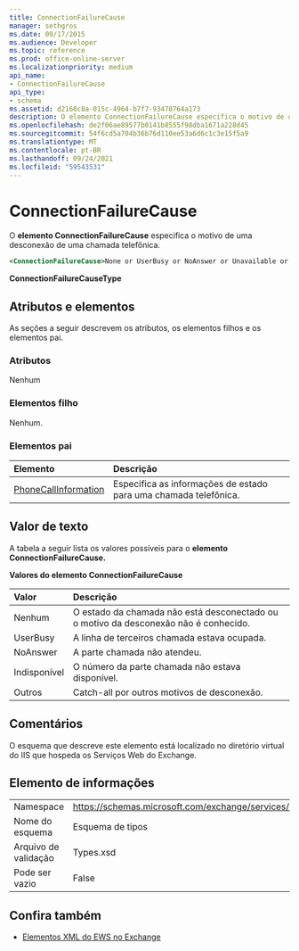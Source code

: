 ```yaml
---
title: ConnectionFailureCause
manager: sethgros
ms.date: 09/17/2015
ms.audience: Developer
ms.topic: reference
ms.prod: office-online-server
ms.localizationpriority: medium
api_name:
- ConnectionFailureCause
api_type:
- schema
ms.assetid: d2160c8a-015c-4964-b7f7-93478764a173
description: O elemento ConnectionFailureCause especifica o motivo de uma desconexão de uma chamada telefônica.
ms.openlocfilehash: de2f06ae89577b0141b8555f98dba1671a228d45
ms.sourcegitcommit: 54f6cd5a704b36b76d110ee53a6d6c1c3e15f5a9
ms.translationtype: MT
ms.contentlocale: pt-BR
ms.lasthandoff: 09/24/2021
ms.locfileid: "59543531"
---
```

# <a name="connectionfailurecause"></a>ConnectionFailureCause

O **elemento ConnectionFailureCause** especifica o motivo de uma desconexão de uma chamada telefônica. 
  
```xml
<ConnectionFailureCause>None or UserBusy or NoAnswer or Unavailable or Other</ConnectionFailureCause>
```

 **ConnectionFailureCauseType**
## <a name="attributes-and-elements"></a>Atributos e elementos

As seções a seguir descrevem os atributos, os elementos filhos e os elementos pai.
  
### <a name="attributes"></a>Atributos

Nenhum
  
### <a name="child-elements"></a>Elementos filho

Nenhum.
  
### <a name="parent-elements"></a>Elementos pai

|**Elemento**|**Descrição**|
|:-----|:-----|
|[PhoneCallInformation](phonecallinformation.md) <br/> |Especifica as informações de estado para uma chamada telefônica.  <br/> |
   
## <a name="text-value"></a>Valor de texto

A tabela a seguir lista os valores possíveis para o **elemento ConnectionFailureCause.** 
  
**Valores do elemento ConnectionFailureCause**

|**Valor**|**Descrição**|
|:-----|:-----|
|Nenhum  <br/> |O estado da chamada não está desconectado ou o motivo da desconexão não é conhecido.  <br/> |
|UserBusy  <br/> |A linha de terceiros chamada estava ocupada.  <br/> |
|NoAnswer  <br/> |A parte chamada não atendeu.  <br/> |
|Indisponível  <br/> |O número da parte chamada não estava disponível.  <br/> |
|Outros  <br/> |Catch-all por outros motivos de desconexão.  <br/> |
   
## <a name="remarks"></a>Comentários

O esquema que descreve este elemento está localizado no diretório virtual do IIS que hospeda os Serviços Web do Exchange.
  
## <a name="element-information"></a>Elemento de informações

|||
|:-----|:-----|
|Namespace  <br/> |https://schemas.microsoft.com/exchange/services/2006/types  <br/> |
|Nome do esquema  <br/> |Esquema de tipos  <br/> |
|Arquivo de validação  <br/> |Types.xsd  <br/> |
|Pode ser vazio  <br/> |False  <br/> |
   
## <a name="see-also"></a>Confira também



- [Elementos XML do EWS no Exchange](ews-xml-elements-in-exchange.md)

